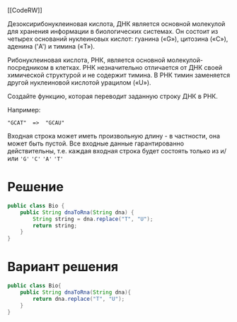 [[CodeRW]]

Дезоксирибонуклеиновая кислота, ДНК является основной молекулой для хранения информации в биологических системах. Он состоит из четырех оснований нуклеиновых кислот: гуанина («G»), цитозина («C»), аденина ('A') и тимина («T»).

Рибонуклеиновая кислота, РНК, является основной молекулой-посредником в клетках. РНК незначительно отличается от ДНК своей химической структурой и не содержит тимина. В РНК тимин заменяется другой нуклеиновой кислотой урацилом («U»).

Создайте функцию, которая переводит заданную строку ДНК в РНК.

Например:

```
"GCAT"  =>  "GCAU"
```

Входная строка может иметь произвольную длину - в частности, она может быть пустой. Все входные данные гарантированно действительны, т.е. каждая входная строка будет состоять только из и/или  `'G'` `'C'` `'A'` `'T'`

# Решение

```java ignore
public class Bio {  
    public String dnaToRna(String dna) {  
        String string = dna.replace("T", "U");  
        return string;  
    }  
}
```

# Вариант решения

```java ignore
public class Bio{
    public String dnaToRna(String dna){
        return dna.replace("T", "U");
    } 
}
```

